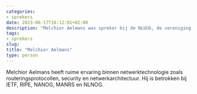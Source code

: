 ```yaml
---
categories:
- sprekers
date: 2023-06-17T16:12:01+02:00
description: "Melchior Aelmans was spreker bij de NLUUG, de vereniging voor open systemen en open standaarden. Lees meer over deze spreker."
tags:
- sprekers
slug:
title: "Melchior Aelmans"
type: person
---
```


Melchior Aelmans heeft ruime ervaring binnen netwerktechnologie zoals routeringsprotocollen, security en netwerkarchitectuur. Hij is betrokken bij IETF, RIPE, NANOG, MANRS en NLNOG.
